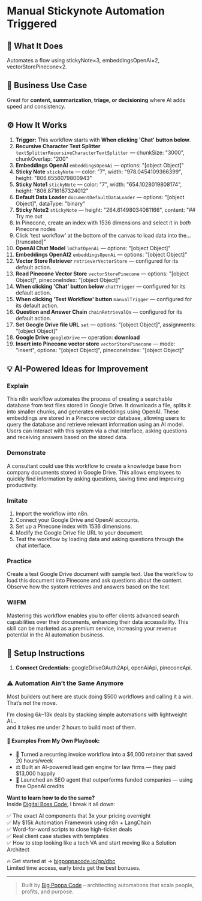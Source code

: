 # Manual Stickynote Automation Triggered
  ## 🚀 What It Does
  Automates a flow using stickyNote×3, embeddingsOpenAi×2, vectorStorePinecone×2.
  
  ## 💼 Business Use Case
  Great for **content, summarization, triage, or decisioning** where AI adds speed and consistency.
  
  ## ⚙️ How It Works
  1. **Trigger:** This workflow starts with **When clicking 'Chat' button below**.
  2. **Recursive Character Text Splitter** `textSplitterRecursiveCharacterTextSplitter` — chunkSize: "3000", chunkOverlap: "200"
3. **Embeddings OpenAI** `embeddingsOpenAi` — options: "[object Object]"
4. **Sticky Note** `stickyNote` — color: "7", width: "978.0454109366399", height: "806.6556079800943"
5. **Sticky Note1** `stickyNote` — color: "7", width: "654.1028019808174", height: "806.8716167324012"
6. **Default Data Loader** `documentDefaultDataLoader` — options: "[object Object]", dataType: "binary"
7. **Sticky Note2** `stickyNote` — height: "264.61498034081166", content: "## Try me out
1. In Pinecone, create an index with 1536 dimensions and select it in *both* Pinecone nodes
2. Click 'test workflow' at the bottom of the canvas to load data into the…[truncated]"
8. **OpenAI Chat Model** `lmChatOpenAi` — options: "[object Object]"
9. **Embeddings OpenAI2** `embeddingsOpenAi` — options: "[object Object]"
10. **Vector Store Retriever** `retrieverVectorStore` — configured for its default action.
11. **Read Pinecone Vector Store** `vectorStorePinecone` — options: "[object Object]", pineconeIndex: "[object Object]"
12. **When clicking 'Chat' button below** `chatTrigger` — configured for its default action.
13. **When clicking 'Test Workflow' button** `manualTrigger` — configured for its default action.
14. **Question and Answer Chain** `chainRetrievalQa` — configured for its default action.
15. **Set Google Drive file URL** `set` — options: "[object Object]", assignments: "[object Object]"
16. **Google Drive** `googleDrive` — operation: **download**
17. **Insert into Pinecone vector store** `vectorStorePinecone` — mode: "insert", options: "[object Object]", pineconeIndex: "[object Object]"
  
  ## 💡 AI-Powered Ideas for Improvement
  ### Explain
This n8n workflow automates the process of creating a searchable database from text files stored in Google Drive. It downloads a file, splits it into smaller chunks, and generates embeddings using OpenAI. These embeddings are stored in a Pinecone vector database, allowing users to query the database and retrieve relevant information using an AI model. Users can interact with this system via a chat interface, asking questions and receiving answers based on the stored data.

### Demonstrate
A consultant could use this workflow to create a knowledge base from company documents stored in Google Drive. This allows employees to quickly find information by asking questions, saving time and improving productivity.

### Imitate
1. Import the workflow into n8n.
2. Connect your Google Drive and OpenAI accounts.
3. Set up a Pinecone index with 1536 dimensions.
4. Modify the Google Drive file URL to your document.
5. Test the workflow by loading data and asking questions through the chat interface.

### Practice
Create a test Google Drive document with sample text. Use the workflow to load this document into Pinecone and ask questions about the content. Observe how the system retrieves and answers based on the text.

### WIIFM
Mastering this workflow enables you to offer clients advanced search capabilities over their documents, enhancing their data accessibility. This skill can be marketed as a premium service, increasing your revenue potential in the AI automation business.
  
  ## 🔧 Setup Instructions
  1. **Connect Credentials:** googleDriveOAuth2Api, openAiApi, pineconeApi.
  
### ⚠️ Automation Ain’t the Same Anymore

Most builders out here are stuck doing $500 workflows and calling it a win.  
That’s not the move.  

I'm closing $6k–$13k deals by stacking simple automations with lightweight AI...  
and it takes me under 2 hours to build most of them.

#### 🧠 Examples From My Own Playbook:
- 🔁 Turned a recurring invoice workflow into a $6,000 retainer that saved 20 hours/week  
- ⚖️ Built an AI-powered lead gen engine for law firms — they paid $13,000 happily  
- 🚀 Launched an SEO agent that outperforms funded companies — using free OpenAI credits  

**Want to learn how to do the same?**  
Inside [Digital Boss Code](https://bigpoppacode.io/go/dbc), I break it all down:

✅ The exact AI components that 3x your pricing overnight  
✅ My $15k Automation Framework using n8n + LangChain  
✅ Word-for-word scripts to close high-ticket deals  
✅ Real client case studies with templates  
✅ How to stop looking like a tech VA and start moving like a Solution Architect  

🔥 Get started at → [bigpoppacode.io/go/dbc](https://bigpoppacode.io/go/dbc)  
Limited time access, early birds get the best bonuses.

---
> Built by [Big Poppa Code](https://bigpoppacode.io) – architecting automations that scale people, profits, and purpose.
  